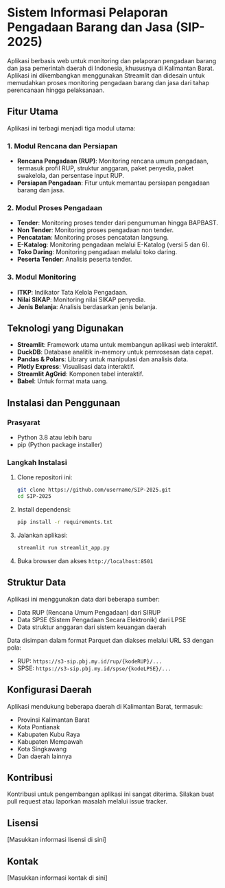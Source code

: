 # Sistem Informasi Pelaporan Pengadaan Barang dan Jasa (SIP-2025)

Aplikasi berbasis web untuk monitoring dan pelaporan pengadaan barang dan jasa pemerintah daerah di Indonesia, khususnya di Kalimantan Barat. Aplikasi ini dikembangkan menggunakan Streamlit dan didesain untuk memudahkan proses monitoring pengadaan barang dan jasa dari tahap perencanaan hingga pelaksanaan.

## Fitur Utama

Aplikasi ini terbagi menjadi tiga modul utama:

### 1. Modul Rencana dan Persiapan
- **Rencana Pengadaan (RUP)**: Monitoring rencana umum pengadaan, termasuk profil RUP, struktur anggaran, paket penyedia, paket swakelola, dan persentase input RUP.
- **Persiapan Pengadaan**: Fitur untuk memantau persiapan pengadaan barang dan jasa.

### 2. Modul Proses Pengadaan
- **Tender**: Monitoring proses tender dari pengumuman hingga BAPBAST.
- **Non Tender**: Monitoring proses pengadaan non tender.
- **Pencatatan**: Monitoring proses pencatatan langsung.
- **E-Katalog**: Monitoring pengadaan melalui E-Katalog (versi 5 dan 6).
- **Toko Daring**: Monitoring pengadaan melalui toko daring.
- **Peserta Tender**: Analisis peserta tender.

### 3. Modul Monitoring
- **ITKP**: Indikator Tata Kelola Pengadaan.
- **Nilai SIKAP**: Monitoring nilai SIKAP penyedia.
- **Jenis Belanja**: Analisis berdasarkan jenis belanja.

## Teknologi yang Digunakan

- **Streamlit**: Framework utama untuk membangun aplikasi web interaktif.
- **DuckDB**: Database analitik in-memory untuk pemrosesan data cepat.
- **Pandas & Polars**: Library untuk manipulasi dan analisis data.
- **Plotly Express**: Visualisasi data interaktif.
- **Streamlit AgGrid**: Komponen tabel interaktif.
- **Babel**: Untuk format mata uang.

## Instalasi dan Penggunaan

### Prasyarat
- Python 3.8 atau lebih baru
- pip (Python package installer)

### Langkah Instalasi

1. Clone repositori ini:
   ```bash
   git clone https://github.com/username/SIP-2025.git
   cd SIP-2025
   ```

2. Install dependensi:
   ```bash
   pip install -r requirements.txt
   ```

3. Jalankan aplikasi:
   ```bash
   streamlit run streamlit_app.py
   ```

4. Buka browser dan akses `http://localhost:8501`

## Struktur Data

Aplikasi ini menggunakan data dari beberapa sumber:
- Data RUP (Rencana Umum Pengadaan) dari SIRUP
- Data SPSE (Sistem Pengadaan Secara Elektronik) dari LPSE
- Data struktur anggaran dari sistem keuangan daerah

Data disimpan dalam format Parquet dan diakses melalui URL S3 dengan pola:
- RUP: `https://s3-sip.pbj.my.id/rup/{kodeRUP}/...`
- SPSE: `https://s3-sip.pbj.my.id/spse/{kodeLPSE}/...`

## Konfigurasi Daerah

Aplikasi mendukung beberapa daerah di Kalimantan Barat, termasuk:
- Provinsi Kalimantan Barat
- Kota Pontianak
- Kabupaten Kubu Raya
- Kabupaten Mempawah
- Kota Singkawang
- Dan daerah lainnya

## Kontribusi

Kontribusi untuk pengembangan aplikasi ini sangat diterima. Silakan buat pull request atau laporkan masalah melalui issue tracker.

## Lisensi

[Masukkan informasi lisensi di sini]

## Kontak

[Masukkan informasi kontak di sini] 